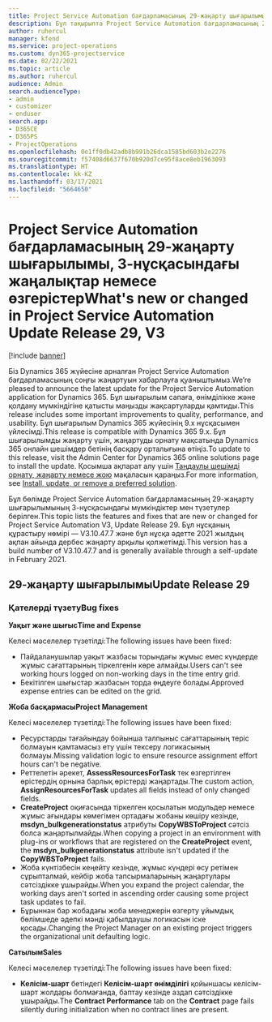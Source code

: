 ```yaml
---
title: Project Service Automation бағдарламасының 29-жаңарту шығарылымы, 3-нұсқасындағы жаңалықтар немесе өзгерістер
description: Бұл тақырыпта Project Service Automation бағдарламасының 29-жаңарту шығарылымының 3-нұсқасындағы қолжетімді мүмкіндіктер мен түзетулер берілген.
author: ruhercul
manager: kfend
ms.service: project-operations
ms.custom: dyn365-projectservice
ms.date: 02/22/2021
ms.topic: article
ms.author: ruhercul
audience: Admin
search.audienceType:
- admin
- customizer
- enduser
search.app:
- D365CE
- D365PS
- ProjectOperations
ms.openlocfilehash: 0e1ff0db42adb8b991b26dca1585bd603b2e2276
ms.sourcegitcommit: f57408d6637f670b920d7ce95f8ace8eb1963093
ms.translationtype: HT
ms.contentlocale: kk-KZ
ms.lasthandoff: 03/17/2021
ms.locfileid: "5664650"
---
```

# <a name="whats-new-or-changed-in-project-service-automation-update-release-29-v3"></a><span data-ttu-id="d9f5f-103">Project Service Automation бағдарламасының 29-жаңарту шығарылымы, 3-нұсқасындағы жаңалықтар немесе өзгерістер</span><span class="sxs-lookup"><span data-stu-id="d9f5f-103">What's new or changed in Project Service Automation Update Release 29, V3</span></span>

[!include [banner](../includes/psa-now-project-operations.md)]

<span data-ttu-id="d9f5f-104">Біз Dynamics 365 жүйесіне арналған Project Service Automation бағдарламасының соңғы жаңартуын хабарлауға қуаныштымыз.</span><span class="sxs-lookup"><span data-stu-id="d9f5f-104">We’re pleased to announce the latest update for the Project Service Automation application for Dynamics 365.</span></span> <span data-ttu-id="d9f5f-105">Бұл шығарылым сапаға, өнімділікке және қолдану мүмкіндігіне қатысты маңызды жақсартуларды қамтиды.</span><span class="sxs-lookup"><span data-stu-id="d9f5f-105">This release includes some important improvements to quality, performance, and usability.</span></span> <span data-ttu-id="d9f5f-106">Бұл шығарылым Dynamics 365 жүйесінің 9.x нұсқасымен үйлесімді.</span><span class="sxs-lookup"><span data-stu-id="d9f5f-106">This release is compatible with Dynamics 365 9.x.</span></span> <span data-ttu-id="d9f5f-107">Бұл шығарылымды жаңарту үшін, жаңартуды орнату мақсатында Dynamics 365 онлайн шешімдер бетінің басқару орталығына өтіңіз.</span><span class="sxs-lookup"><span data-stu-id="d9f5f-107">To update to this release, visit the Admin Center for Dynamics 365 online solutions page to install the update.</span></span> <span data-ttu-id="d9f5f-108">Қосымша ақпарат алу үшін [Таңдаулы шешімді орнату, жаңарту немесе жою](https://docs.microsoft.com/power-platform/admin/install-remove-preferred-solution) мақаласын қараңыз.</span><span class="sxs-lookup"><span data-stu-id="d9f5f-108">For more information, see [Install, update, or remove a preferred solution](https://docs.microsoft.com/power-platform/admin/install-remove-preferred-solution).</span></span>

<span data-ttu-id="d9f5f-109">Бұл бөлімде Project Service Automation бағдарламасының 29-жаңарту шығарылымының 3-нұсқасындағы мүмкіндіктер мен түзетулер берілген.</span><span class="sxs-lookup"><span data-stu-id="d9f5f-109">This topic lists the features and fixes that are new or changed for Project Service Automation V3, Update Release 29.</span></span> <span data-ttu-id="d9f5f-110">Бұл нұсқаның құрастыру нөмірі — V3.10.47.7 және бұл нұсқа әдетте 2021 жылдың ақпан айында дербес жаңарту арқылы қолжетімді.</span><span class="sxs-lookup"><span data-stu-id="d9f5f-110">This version has a build number of V3.10.47.7 and is generally available through a self-update in February 2021.</span></span>

## <a name="update-release-29"></a><span data-ttu-id="d9f5f-111">29-жаңарту шығарылымы</span><span class="sxs-lookup"><span data-stu-id="d9f5f-111">Update Release 29</span></span>

### <a name="bug-fixes"></a><span data-ttu-id="d9f5f-112">Қателерді түзету</span><span class="sxs-lookup"><span data-stu-id="d9f5f-112">Bug fixes</span></span>

<span data-ttu-id="d9f5f-113">**Уақыт және шығыс**</span><span class="sxs-lookup"><span data-stu-id="d9f5f-113">**Time and Expense**</span></span>

<span data-ttu-id="d9f5f-114">Келесі мәселелер түзетілді:</span><span class="sxs-lookup"><span data-stu-id="d9f5f-114">The following issues have been fixed:</span></span>

- <span data-ttu-id="d9f5f-115">Пайдаланушылар уақыт жазбасы торындағы жұмыс емес күндерде жұмыс сағаттарының тіркелгенін көре алмайды.</span><span class="sxs-lookup"><span data-stu-id="d9f5f-115">Users can't see working hours logged on non-working days in the time entry grid.</span></span>
- <span data-ttu-id="d9f5f-116">Бекітілген шығыстар жазбасын торда өңдеуге болады.</span><span class="sxs-lookup"><span data-stu-id="d9f5f-116">Approved expense entries can be edited on the grid.</span></span>

<span data-ttu-id="d9f5f-117">**Жоба басқармасы**</span><span class="sxs-lookup"><span data-stu-id="d9f5f-117">**Project Management**</span></span>

<span data-ttu-id="d9f5f-118">Келесі мәселелер түзетілді:</span><span class="sxs-lookup"><span data-stu-id="d9f5f-118">The following issues have been fixed:</span></span>

- <span data-ttu-id="d9f5f-119">Ресурстарды тағайындау бойынша талпыныс сағаттарының теріс болмауын қамтамасыз ету үшін тексеру логикасының болмауы.</span><span class="sxs-lookup"><span data-stu-id="d9f5f-119">Missing validation logic to ensure resource assignment effort hours can't be negative.</span></span>
- <span data-ttu-id="d9f5f-120">Реттелетін әрекет, **AssessResourcesForTask** тек өзгертілген өрістердің орнына барлық өрістерді жаңартады.</span><span class="sxs-lookup"><span data-stu-id="d9f5f-120">The custom action, **AssignResourcesForTask** updates all fields instead of only changed fields.</span></span>
- <span data-ttu-id="d9f5f-121">**CreateProject** оқиғасында тіркелген қосылатын модульдер немесе жұмыс ағындары көмегімен ортадағы жобаны көшіру кезінде, **msdyn_bulkgenerationstatus** атрибуты **CopyWBSToProject** сәтсіз болса жаңартылмайды.</span><span class="sxs-lookup"><span data-stu-id="d9f5f-121">When copying a project in an environment with plug-ins or workflows that are registered on the **CreateProject** event, the **msdyn_bulkgenerationstatus** attribute isn't updated if the **CopyWBSToProject** fails.</span></span>
- <span data-ttu-id="d9f5f-122">Жоба күнтізбесін кеңейту кезінде, жұмыс күндері өсу ретімен сұрыпталмай, кейбір жоба тапсырмаларының жаңартулары сәтсіздікке ұшырайды.</span><span class="sxs-lookup"><span data-stu-id="d9f5f-122">When you expand the project calendar, the working days aren't sorted in ascending order causing some project task updates to fail.</span></span>
- <span data-ttu-id="d9f5f-123">Бұрыннан бар жобадағы жоба менеджерін өзгерту ұйымдық бөлімшеде әдепкі мәнді қабылдаушы логикасын іске қосады.</span><span class="sxs-lookup"><span data-stu-id="d9f5f-123">Changing the Project Manager on an existing project triggers the organizational unit defaulting logic.</span></span>

<span data-ttu-id="d9f5f-124">**Сатылым**</span><span class="sxs-lookup"><span data-stu-id="d9f5f-124">**Sales**</span></span>

<span data-ttu-id="d9f5f-125">Келесі мәселелер түзетілді:</span><span class="sxs-lookup"><span data-stu-id="d9f5f-125">The following issues have been fixed:</span></span>

- <span data-ttu-id="d9f5f-126">**Келісім-шарт** бетіндегі **Келісім-шарт өнімділігі** қойыншасы келісім-шарт жолдары болмағанда, баптау кезінде аздап сәтсіздікке ұшырайды.</span><span class="sxs-lookup"><span data-stu-id="d9f5f-126">The **Contract Performance** tab on the **Contract** page fails silently during initialization when no contract lines are present.</span></span>
